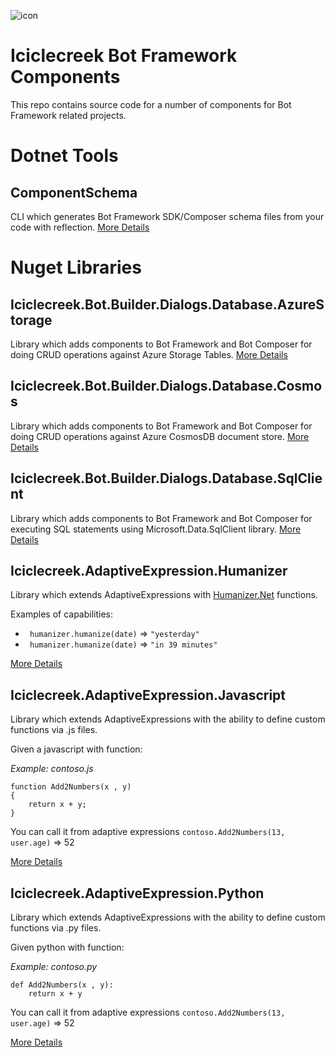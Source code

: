 ![icon](icon.png)

# Iciclecreek Bot Framework Components
This repo contains source code for a number of components for Bot Framework related projects.

# Dotnet Tools

## ComponentSchema
CLI which generates Bot Framework SDK/Composer schema files from your code with reflection.
[More Details](source/Tools/ComponentSchema/)


# Nuget Libraries

## Iciclecreek.Bot.Builder.Dialogs.Database.AzureStorage
Library which adds components to Bot Framework and Bot Composer for doing CRUD operations against Azure Storage Tables.
[More Details](source/Libraries/Iciclecreek.Bot.Builder.Dialogs.Database.AzureStorage/)

## Iciclecreek.Bot.Builder.Dialogs.Database.Cosmos
Library which adds components to Bot Framework and Bot Composer for doing CRUD operations against Azure CosmosDB document store.
[More Details](source/Libraries/Iciclecreek.Bot.Builder.Dialogs.Database.Cosmos/)

## Iciclecreek.Bot.Builder.Dialogs.Database.SqlClient
Library which adds components to Bot Framework and Bot Composer for executing SQL statements using Microsoft.Data.SqlClient library.
[More Details](source/Libraries/Iciclecreek.Bot.Builder.Dialogs.Database.SqlClient/)


## Iciclecreek.AdaptiveExpression.Humanizer
 Library which extends AdaptiveExpressions with [Humanizer.Net](https://humanizr.net/) functions.

 Examples of capabilities:
 
* ``` humanizer.humanize(date)``` => ```"yesterday" ```
* ``` humanizer.humanize(date)``` => ```"in 39 minutes" ```

 [More Details](source/Libraries/Iciclecreek.AdaptiveExpressions.Humanizer/)

## Iciclecreek.AdaptiveExpression.Javascript
Library which extends AdaptiveExpressions with the ability to define custom functions via .js files.

Given a javascript with function:

*Example: contoso.js*
```
function Add2Numbers(x , y)
{
    return x + y;
}
```

You can call it from adaptive expressions
 ``` contoso.Add2Numbers(13, user.age) ``` => 52

[More Details](source/Libraries/Iciclecreek.AdaptiveExpressions.Javascript)

## Iciclecreek.AdaptiveExpression.Python
Library which extends AdaptiveExpressions with the ability to define custom functions via .py files.

Given python with function:

*Example: contoso.py*
```
def Add2Numbers(x , y):
    return x + y
```

You can call it from adaptive expressions
 ``` contoso.Add2Numbers(13, user.age) ``` => 52

[More Details](source/Libraries/Iciclecreek.AdaptiveExpressions.Python)


